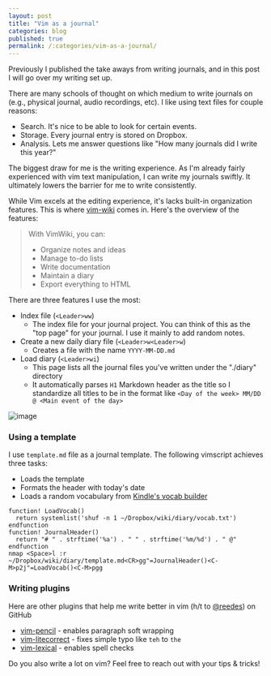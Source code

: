 ```yaml
---
layout: post
title: "Vim as a journal"
categories: blog
published: true
permalink: /:categories/vim-as-a-journal/
---
```


Previously I published the take aways from writing journals, and in this post I will go over my writing set up.

There are many schools of thought on which medium to write journals on (e.g., physical journal, audio recordings, etc). I like using text files for couple reasons:
- Search. It's nice to be able to look for certain events.
- Storage. Every journal entry is stored on Dropbox.
- Analysis. Lets me answer questions like "How many journals did I write this year?"

The biggest draw for me is the writing experience. As I'm already fairly experienced with vim text manipulation, I can write my journals swiftly. It ultimately lowers the barrier for me to write consistently.

While Vim excels at the editing experience, it's lacks built-in organization features. This is where [vim-wiki](https://github.com/vimwiki/vimwiki) comes in. Here's the overview of the features:

> With VimWiki, you can:
> - Organize notes and ideas
> - Manage to-do lists
> - Write documentation
> - Maintain a diary
> - Export everything to HTML

There are three features I use the most:
- Index file (`<Leader>ww`)
  - The index file for your journal project. You can think of this as the "top page" for your journal. I use it mainly to add random notes.
- Create a new daily diary file (`<Leader>w<Leader>w`)
  - Creates a file with the name `YYYY-MM-DD.md`
- Load diary (`<Leader>wi`)
  - This page lists all the journal files you've written under the "./diary" directory
  - It automatically parses `H1` Markdown header as the title so I standardize all titles to be in the format like `<Day of the week> MM/DD @ <Main event of the day>`

![image](https://user-images.githubusercontent.com/9669739/88445083-57069a00-cdd5-11ea-8751-f5dbcf50e80b.png)

### Using a template

I use `template.md` file as a journal template. The following vimscript achieves three tasks:
- Loads the template
- Formats the header with today's date
- Loads a random vocabulary from [Kindle's vocab builder](https://yatsushi.com/blog/kindle-vocab-builder/)

```vimscript
function! LoadVocab()
  return systemlist('shuf -n 1 ~/Dropbox/wiki/diary/vocab.txt')
endfunction
function! JournalHeader()
  return "# " . strftime('%a') . " " . strftime('%m/%d') . " @"
endfunction
nmap <Space>l :r ~/Dropbox/wiki/diary/template.md<CR>gg"=JournalHeader()<C-M>p2j"=LoadVocab()<C-M>pgg
```

### Writing plugins

Here are other plugins that help me write better in vim (h/t to [@reedes](https://github.com/reedes)) on GitHub
- [vim-pencil](https://github.com/reedes/vim-pencil) - enables paragraph soft wrapping
- [vim-litecorrect](https://github.com/reedes/vim-litecorrect) - fixes simple typo like `teh` to `the`
- [vim-lexical](https://github.com/reedes/vim-lexical) - enables spell checks

Do you also write a lot on vim? Feel free to reach out with your tips & tricks!
